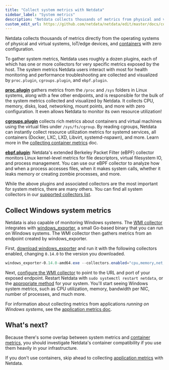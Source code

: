 ```yaml
---
title: "Collect system metrics with Netdata"
sidebar_label: "System metrics"
description: "Netdata collects thousands of metrics from physical and virtual systems, IoT/edge devices, and containers with zero configuration."
custom_edit_url: https://github.com/netdata/netdata/edit/master/docs/collect/system-metrics.md
---
```




Netdata collects thousands of metrics directly from the operating systems of physical and virtual systems, IoT/edge
devices, and [containers](/docs/collect/container-metrics) with zero configuration.

To gather system metrics, Netdata uses roughly a dozen plugins, each of which has one or more collectors for very
specific metrics exposed by the host. The system metrics Netdata users interact with most for health monitoring and
performance troubleshooting are collected and visualized by `proc.plugin`, `cgroups.plugin`, and `ebpf.plugin`.

[**proc.plugin**](/docs/agent/collectors/proc.plugin) gathers metrics from the `/proc` and `/sys` folders in Linux
systems, along with a few other endpoints, and is responsible for the bulk of the system metrics collected and
visualized by Netdata. It collects CPU, memory, disks, load, networking, mount points, and more with zero configuration.
It even allows Netdata to monitor its own resource utilization!

[**cgroups.plugin**](/docs/agent/collectors/cgroups.plugin) collects rich metrics about containers and virtual machines
using the virtual files under `/sys/fs/cgroup`. By reading cgroups, Netdata can instantly collect resource utilization
metrics for systemd services, all containers (Docker, LXC, LXD, Libvirt, systemd-nspawn), and more. Learn more in the
[collecting container metrics](/docs/collect/container-metrics) doc.

[**ebpf.plugin**](/docs/agent/collectors/ebpf.plugin): Netdata's extended Berkeley Packet Filter (eBPF) collector
monitors Linux kernel-level metrics for file descriptors, virtual filesystem IO, and process management. You can use our
eBPF collector to analyze how and when a process accesses files, when it makes system calls, whether it leaks memory or
creating zombie processes, and more.

While the above plugins and associated collectors are the most important for system metrics, there are many others. You
can find all system collectors in our [supported collectors list](/docs/agent/collectors/collectors#system-metrics).

## Collect Windows system metrics

Netdata is also capable of monitoring Windows systems. The [WMI
collector](/docs/agent/collectors/go.d.plugin/modules/wmi) integrates with
[windows_exporter](https://github.com/prometheus-community/windows_exporter), a small Go-based binary that you can run
on Windows systems. The WMI collector then gathers metrics from an endpoint created by windows_exporter.

First, [download windows_exporter](https://github.com/prometheus-community/windows_exporter#installation) and run it
with the following collectors enabled, changing `0.14.0` to the version you downloaded.

```powershell
windows_exporter-0.14.0-amd64.exe --collectors.enabled="cpu,memory,net,logical_disk,os,system,logon"
```

Next, [configure the WMI
collector](/docs/agent/collectors/go.d.plugin/modules/wmi#configuration) to point to the URL
and port of your exposed endpoint. Restart Netdata with `sudo systemctl restart netdata`, or the [appropriate
method](/docs/configure/start-stop-restart) for your system. You'll start seeing Windows system metrics, such as CPU
utilization, memory, bandwidth per NIC, number of processes, and much more.

For information about collecting metrics from applications _running on Windows systems_, see the [application metrics
doc](/docs/collect/application-metrics#collect-metrics-from-applications-running-on-windows).

## What's next?

Because there's some overlap between system metrics and [container metrics](/docs/collect/container-metrics), you
should investigate Netdata's container compatibility if you use them heavily in your infrastructure.

If you don't use containers, skip ahead to collecting [application metrics](/docs/collect/application-metrics) with
Netdata.


